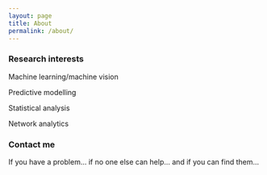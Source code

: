 ```yaml
---
layout: page
title: About
permalink: /about/
---
```


### Research interests

Machine learning/machine vision

Predictive modelling

Statistical analysis

Network analytics

### Contact me

If you have a problem... if no one else can help... and if you can find them...
